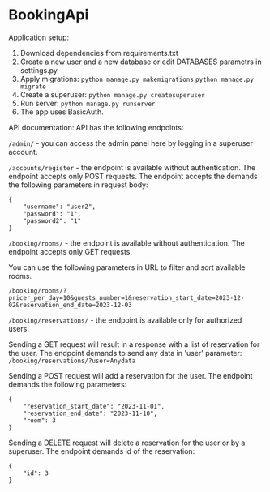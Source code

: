 # BookingApi
Application setup:
1. Download dependencies from requirements.txt
2. Create a new user and a new database or edit DATABASES parametrs in settings.py
3. Apply migrations:
```python manage.py makemigrations```
```python manage.py migrate```
4. Create a superuser:
```python manage.py createsuperuser```
5. Run server:
```python manage.py runserver```
6. The app uses BasicAuth.

API documentation:
API has the following endpoints: 

```/admin/``` - you can access the admin panel here by logging in a superuser account.

```/accounts/register``` - the endpoint is available without authentication. The endpoint accepts only POST requests. The endpoint accepts the demands the following parameters in request body:
```
{
    "username": "user2",
    "password": "1",
    "password2": "1"
}
```

```/booking/rooms/``` - the endpoint is available without authentication. The endpoint accepts only GET requests.

You can use  the following parameters in URL to filter and sort available rooms.
```
/booking/rooms/?pricer_per_day=10&guests_number=1&reservation_start_date=2023-12-02&reservation_end_date=2023-12-03
```


```/booking/reservations/``` - the endpoint is available only for authorized users.

Sending a GET request will result in a response with a list of reservation for the user. The endpoint demands to send any data in 'user' parameter:
```/booking/reservations/?user=Anydata```

Sending a POST request will add a reservation for the user. The endpoint demands the following parameters:
```
{
    "reservation_start_date": "2023-11-01",
    "reservation_end_date": "2023-11-10",
    "room": 3
}
```

Sending a DELETE request will delete a reservation for the user or by a superuser. The endpoint demands id of the reservation:


```
{
    "id": 3
}
```
